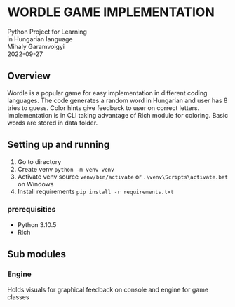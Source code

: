 # WORDLE GAME IMPLEMENTATION

Python Project for Learning <br>
in Hungarian language<br>
Mihaly Garamvolgyi <br>
2022-09-27

## Overview
Wordle is a popular game for easy implementation in different coding languages.
The code generates a random word in Hungarian and user has 8 tries to guess.
Color hints give feedback to user on correct letters. 
Implementation is in CLI taking advantage of Rich module for coloring.
Basic words are stored in data folder.

## Setting up and running
1. Go to directory
2. Create venv `python -m venv venv`
3. Activate venv source `venv/bin/activate` or `.\venv\Scripts\activate.bat` on Windows
4. Install requirements `pip install -r requirements.txt`

### prerequisities
* Python 3.10.5
* Rich

## Sub modules
### Engine
Holds visuals for graphical feedback on console and engine for game classes
